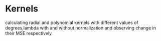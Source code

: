 # Kernels

calculating radial and polynomial kernels with different values of degrees,lambda with and without normalization and observing change in their MSE respectively.
